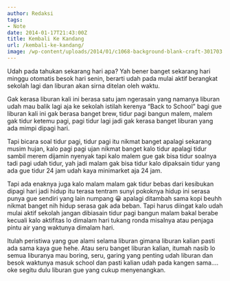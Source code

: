 ```yaml
---
author: Redaksi
tags:
- Note
date: 2014-01-17T21:43:00Z
title: Kembali Ke Kandang
url: /kembali-ke-kandang/
image: /wp-content/uploads/2014/01/c1068-background-blank-craft-301703.jpg
---
```


Udah pada tahukan sekarang hari apa? Yah bener banget sekarang hari minggu otomatis besok hari senin, berarti udah pada mulai aktif berangkat sekolah lagi dan liburan akan sirna ditelan oleh waktu.

Gak kerasa liburan kali ini berasa satu jam ngerasain yang namanya liburan udah mau balik lagi aja ke sekolah istilah kerenya “Back to School” bagi gue liburan kali ini gak berasa banget brew, tidur pagi bangun malem, malem gak tidur ketemu pagi, pagi tidur lagi jadi gak kerasa banget liburan yang ada mimpi dipagi hari.

Tapi bicara soal tidur pagi, tidur pagi itu nikmat banget apalagi sekarang musim hujan, kalo pagi pagi ujan nikmat banget kalo tidur apalagi tidur sambil merem dijamin nyenyak tapi kalo malem gue gak bisa tidur soalnya tadi pagi udah tidur, yah jadi malam gak bisa tidur kalo dipaksain tidur yang ada gue tidur 24 jam udah kaya minimarket aja 24 jam.

Tapi ada enaknya juga kalo malam malam gak tidur bebas dari kesibukan dipagi hari jadi hidup itu terasa tentram sunyi pokoknya hidup ini serasa punya gue sendiri yang lain numpang 😀 apalagi ditambah sama kopi beuhh nikmat banget nih hidup serasa gak ada beban. Tapi harus diingat kalo udah mulai aktif sekolah jangan dibiasain tidur pagi bangun malam bakal berabe kecuali kalo aktifitas lo dimalam hari tukang ronda misalnya atau penjaga pintu air yang waktunya dimalam hari.

Itulah peristiwa yang gue alami selama liburan gimana liburan kalian pasti ada sama kaya gue hehe. Atau seru banget liburan kalian, itumah nasib lo semua liburanya mau boring, seru, garing yang penting udah liburan dan besok waktunya masuk school dan pasti kalian udah pada kangen sama&#8230;. oke segitu dulu liburan gue yang cukup menyenangkan.